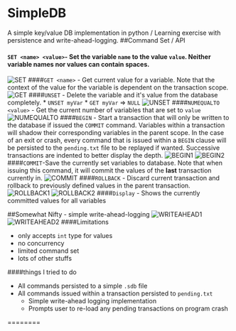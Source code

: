 SimpleDB
========
A simple key/value DB implementation in python / Learning exercise with persistence and write-ahead-logging.
##Command Set / API
#### `SET <name> <value>`- Set the variable `name` to the value `value`. Neither variable names nor values can contain spaces.
![SET](http://i.imgur.com/CXD43nR.png)
####`GET <name>` - Get current value for a variable. Note that the context of the value for the variable is dependent on the transaction scope.
![GET](http://i.imgur.com/FznLvVP.png)
####`UNSET` - Delete the variable and it's value from the database completely.
	 * `UNSET myVar`
	 * `GET myVar` => `NULL`
![UNSET](http://i.imgur.com/FBzW2tz.png)
####`NUMEQUALTO <value>` - Get the current number of variables that are set to `value`
![NUMEQUALTO](http://i.imgur.com/19pRYZn.png)
####`BEGIN` - Start a transaction that will only be written to the database if issued the `COMMIT` command. Variables within a transaction will shadow their corresponding variables in the parent scope. In the case of an exit or crash, every command that is issued within a `BEGIN` clause will be persisted to the `pending.txt` file to be replayed if wanted. Successive transactions are indented to better display the depth.
![BEGIN1](http://i.imgur.com/RQqZm7X.png)
![BEGIN2](http://i.imgur.com/uBrUmWj.png)
####`COMMIT`-Save the currently set variables to database. Note that when issuing this command, it will commit the values of the **last** transaction currently in.
![COMMIT](http://i.imgur.com/dJJWlYR.png)
####`ROLLBACK` - Discard current transaction and rollback to previously defined values in the parent transaction.
![ROLLBACK1](http://i.imgur.com/diwXBCv.png)
![ROLLBACK2](http://i.imgur.com/0hgZtfL.png)
####`Display` - Shows the currently committed values for all variables

##Somewhat Nifty - simple write-ahead-logging
![WRITEAHEAD1](http://i.imgur.com/ND2GdBe.png)
![WRITEAHEAD2](http://i.imgur.com/vEzmag9.png)
####Limitations
 - only accepts `int` type for values
 - no concurrency
 - limited command set
 - lots of other stuffs
  

####things I tried to do
 - All commands persisted to a simple `.sdb` file
 - All commands issued within a transaction persisted to `pending.txt`
   - Simple write-ahead logging implementation
   - Prompts user to re-load any pending transactions on program crash

========
